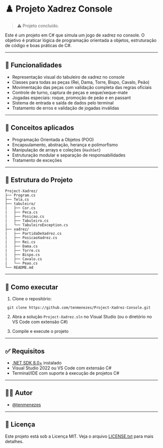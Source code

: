 # ♟️ Projeto Xadrez Console

> ⚠️ Projeto concluído.

Este é um projeto em C# que simula um jogo de xadrez no console. O objetivo é praticar lógica de programação orientada a objetos, estruturação de código e boas práticas de C#.

---

## 📌 Funcionalidades

- Representação visual do tabuleiro de xadrez no console
- Classes para todas as peças (Rei, Dama, Torre, Bispo, Cavalo, Peão)
- Movimentação das peças com validação completa das regras oficiais
- Controle de turno, captura de peças e xeque/xeque-mate
- Jogadas especiais: roque, promoção de peão e en passant
- Sistema de entrada e saída de dados pelo terminal
- Tratamento de erros e validação de jogadas inválidas

---

## 🧠 Conceitos aplicados

- Programação Orientada a Objetos (POO)
- Encapsulamento, abstração, herança e polimorfismo
- Manipulação de arrays e coleções (`HashSet`)
- Estruturação modular e separação de responsabilidades
- Tratamento de exceções

---

## 📁 Estrutura do Projeto

```
Project-Xadrez/
├── Program.cs
├── Tela.cs
├── tabuleiro/
|   ├── Cor.cs
|   ├── Peca.cs
|   ├── Posicao.cs
|   ├── Tabuleiro.cs
|   └── TabuleiroException.cs
├── xadrez/
|   ├── PartidaDeXadrez.cs
|   ├── PosicaoXadrez.cs
|   ├── Rei.cs
|   ├── Dama.cs
|   ├── Torre.cs
|   ├── Bispo.cs
|   ├── Cavalo.cs
|   └── Peao.cs
└── README.md
```

---

## 🚀 Como executar

1. Clone o repositório:
```
 git clone https://github.com/tenmenezes/Project-Xadrez-Console.git
```
2. Abra a solução `Project-Xadrez.sln` no Visual Studio (ou o diretório no VS Code com extensão C#)

3. Compile e execute o projeto

---

## ✅ Requisitos

- [.NET SDK 8.0+](https://dotnet.microsoft.com/en-us/download) instalado
- Visual Studio 2022 ou VS Code com extensão C#
- Terminal/IDE com suporte à execução de projetos C#

---

## 🧑‍💻 Autor

- [@tenmenezes](https://github.com/tenmenezes)

---

## 📄 Licença

Este projeto está sob a Licença MIT. Veja o arquivo [LICENSE.txt](LICENSE.txt) para mais detalhes.
